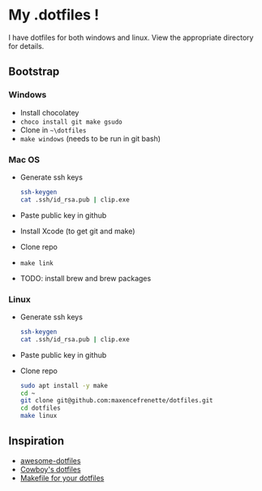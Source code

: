 # My .dotfiles !

I have dotfiles for both windows and linux. View the appropriate directory for details.

## Bootstrap

### Windows

- Install chocolatey
- `choco install git make gsudo`
- Clone in `~\dotfiles`
- `make windows` (needs to be run in git bash)

### Mac OS

- Generate ssh keys

  ```bash
  ssh-keygen
  cat .ssh/id_rsa.pub | clip.exe
  ```

- Paste public key in github
- Install Xcode (to get git and make)
- Clone repo
- `make link`
- TODO: install brew and brew packages

### Linux

- Generate ssh keys

  ```bash
  ssh-keygen
  cat .ssh/id_rsa.pub | clip.exe
  ```

- Paste public key in github
- Clone repo

  ```bash
  sudo apt install -y make
  cd ~
  git clone git@github.com:maxencefrenette/dotfiles.git
  cd dotfiles
  make linux
  ```

## Inspiration

- [awesome-dotfiles](https://github.com/webpro/awesome-dotfiles)
- [Cowboy's dotfiles](https://github.com/cowboy/dotfiles)
- [Makefile for your dotfiles](https://polothy.github.io/post/2018-10-09-makefile-dotfiles/)
